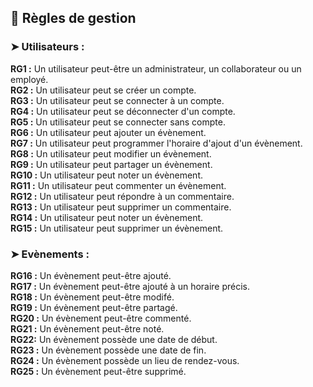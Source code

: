 ## 📑 Règles de gestion

### ➤ Utilisateurs : 

**RG1 :** Un utilisateur peut-être un administrateur, un collaborateur ou un employé.  
**RG2 :** Un utilisateur peut se créer un compte.  
**RG3 :** Un utilisateur peut se connecter à un compte.  
**RG4 :** Un utilisateur peut se déconnecter d'un compte.  
**RG5 :** Un utilisateur peut se connecter sans compte.  
**RG6 :** Un utilisateur peut ajouter un évènement.  
**RG7 :** Un utilisateur peut programmer l'horaire d'ajout d'un évènement.  
**RG8 :** Un utilisateur peut modifier un évènement.  
**RG9 :** Un utilisateur peut partager un évènement.  
**RG10 :** Un utilisateur peut noter un évènement.  
**RG11 :** Un utilisateur peut commenter un évènement.  
**RG12 :** Un utilisateur peut répondre à un commentaire.  
**RG13 :** Un utilisateur peut supprimer un commentaire.  
**RG14 :** Un utilisateur peut noter un évènement.  
**RG15 :** Un utilisateur peut supprimer un évènement.  

### ➤ Evènements : 

**RG16 :** Un évènement peut-être ajouté.  
**RG17 :** Un évènement peut-être ajouté à un horaire précis.  
**RG18 :** Un évènement peut-être modifé.  
**RG19 :** Un évènement peut-être partagé.  
**RG20 :** Un évènement peut-être commenté.  
**RG21 :** Un évènement peut-être noté.  
**RG22:** Un évènement possède une date de début.  
**RG23 :** Un évènement possède une date de fin.  
**RG24 :** Un évènement possède un lieu de rendez-vous.  
**RG25 :** Un évènement peut-être supprimé.  